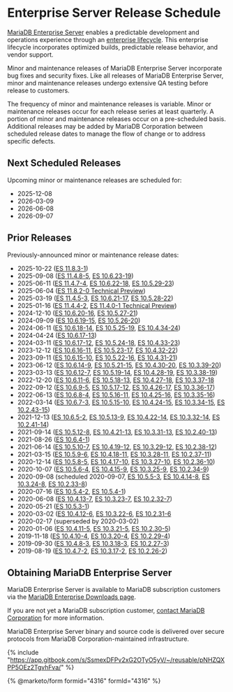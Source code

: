 # Enterprise Server Release Schedule

[MariaDB Enterprise Server](https://app.gitbook.com/o/diTpXxF5WsbHqTReoBsS/s/SsmexDFPv2xG2OTyO5yV/) enables a predictable development and operations experience through an [enterprise lifecycle](enterprise-server-lifecycle.md). This enterprise lifecycle incorporates optimized builds, predictable release behavior, and vendor support.

Minor and maintenance releases of MariaDB Enterprise Server incorporate bug fixes and security fixes. Like all releases of MariaDB Enterprise Server, minor and maintenance releases undergo extensive QA testing before release to customers.

The frequency of minor and maintenance releases is variable. Minor or maintenance releases occur for each release series at least quarterly. A portion of minor and maintenance releases occur on a pre-scheduled basis. Additional releases may be added by MariaDB Corporation between scheduled release dates to manage the flow of change or to address specific defects.

## Next Scheduled Releases

Upcoming minor or maintenance releases are scheduled for:

* 2025-12-08
* 2026-03-09
* 2026-06-08
* 2026-09-07

## Prior Releases

Previously-announced minor or maintenance release dates:

* 2025-10-22 ([ES 11.8.3-1](11.8/11.8.3-1.md))
* 2025-09-08 ([ES 11.4.8-5](11.4/11.4.8-5.md), [ES 10.6.23-19](10.6/10.6.23-19.md))
* 2025-06-11 ([ES 11.4.7-4](11.4/11.4.7-4.md), [ES 10.6.22-18](10.6/10.6.22-18.md), [ES 10.5.29-23](old-releases/10-5/release-notes-for-mariadb-enterprise-server-10.5.29-23.md))
* 2025-06-04 ([ES 11.8.2-0 Technical Preview](11.8/11.8.2-0.md))
* 2025-03-19 ([ES 11.4.5-3](11.4/11.4.5-3.md), [ES 10.6.21-17](10.6/10.6.21-17.md), [ES 10.5.28-22](old-releases/10-5/release-notes-for-mariadb-enterprise-server-10-5-28-22.md))
* 2025-01-16 ([ES 11.4.4-2](11.4/11.4.4-2.md), [ES 11.4.0-1 Technical Preview](11.4/11.4.0-1.md))
* 2024-12-10 ([ES 10.6.20-16](10.6/changelog-10.6.20-16.md), [ES 10.5.27-21](old-releases/10-5/release-notes-for-mariadb-enterprise-server-10-5-27-21.md))
* 2024-09-09 ([ES 10.6.19-15](10.6/10.6.19-15.md), [ES 10.5.26-20](old-releases/10-5/release-notes-for-mariadb-enterprise-server-10-5-26-20.md))
* 2024-06-11 ([ES 10.6.18-14](10.6/10.6.18-14.md), [ES 10.5.25-19](old-releases/10-5/release-notes-for-mariadb-enterprise-server-10-5-25-19.md), [ES 10.4.34-24](old-releases/10-4/release-notes-for-mariadb-enterprise-server-10-4-34-24.md))
* 2024-04-24 ([ES 10.6.17-13](10.6/10.6.17-13.md))
* 2024-03-11 ([ES 10.6.17-12](10.6/10.6.17-12.md), [ES 10.5.24-18](old-releases/10-5/release-notes-for-mariadb-enterprise-server-10-5-24-18.md), [ES 10.4.33-23](old-releases/10-4/release-notes-for-mariadb-enterprise-server-10-4-33-23.md))
* 2023-12-12 ([ES 10.6.16-11](10.6/10.6.16-11.md), [ES 10.5.23-17](old-releases/10-5/release-notes-for-mariadb-enterprise-server-10-5-23-17.md), [ES 10.4.32-22](old-releases/10-4/release-notes-for-mariadb-enterprise-server-10-4-32-22.md))
* 2023-09-11 ([ES 10.6.15-10](10.6/10.6.15-10.md), [ES 10.5.22-16](old-releases/10-5/release-notes-for-mariadb-enterprise-server-10-5-22-16.md), [ES 10.4.31-21](old-releases/10-4/release-notes-for-mariadb-enterprise-server-10-4-31-21.md))
* 2023-06-12 ([ES 10.6.14-9](10.6/10.6.14-9.md), [ES 10.5.21-15](old-releases/10-5/release-notes-for-mariadb-enterprise-server-10-5-21-15.md), [ES 10.4.30-20](old-releases/10-4/release-notes-for-mariadb-enterprise-server-10-4-30-20.md), [ES 10.3.39-20](old-releases/10-3/release-notes-for-mariadb-enterprise-server-10-3-39-20.md))
* 2023-03-13 ([ES 10.6.12-7](10.6/10.6.12-7.md), [ES 10.5.19-14](old-releases/10-5/release-notes-for-mariadb-enterprise-server-10-5-19-14.md), [ES 10.4.28-19](old-releases/10-4/release-notes-for-mariadb-enterprise-server-10-4-28-19.md), [ES 10.3.38-19](old-releases/10-3/release-notes-for-mariadb-enterprise-server-10-3-38-19.md))
* 2022-12-20 ([ES 10.6.11-6](10.6/10.6.11-6.md), [ES 10.5.18-13](old-releases/10-5/release-notes-for-mariadb-enterprise-server-10-5-18-13.md), [ES 10.4.27-18](old-releases/10-4/release-notes-for-mariadb-enterprise-server-10-4-27-18.md), [ES 10.3.37-18](old-releases/10-3/release-notes-for-mariadb-enterprise-server-10-3-37-18.md)
* 2022-09-12 ([ES 10.6.9-5](10.6/10.6.9-5.md), [ES 10.5.17-12](old-releases/10-5/release-notes-for-mariadb-enterprise-server-10-5-17-12.md), [ES 10.4.26-17](old-releases/10-4/release-notes-for-mariadb-enterprise-server-10-4-26-17.md), [ES 10.3.36-17](old-releases/10-3/release-notes-for-mariadb-enterprise-server-10-3-36-17.md))
* 2022-06-13 ([ES 10.6.8-4](10.6/10.6.8-4.md), [ES 10.5.16-11](old-releases/10-5/release-notes-for-mariadb-enterprise-server-10-5-16-11.md), [ES 10.4.25-16](old-releases/10-4/release-notes-for-mariadb-enterprise-server-10-4-25-16.md), [ES 10.3.35-16](old-releases/10-3/release-notes-for-mariadb-enterprise-server-10-3-35-16.md))
* 2022-03-14 ([ES 10.6.7-3](10.6/10.6.7-3.md), [ES 10.5.15-10](old-releases/10-5/release-notes-for-mariadb-enterprise-server-10-5-15-10.md), [ES 10.4.24-15](old-releases/10-4/release-notes-for-mariadb-enterprise-server-10-4-24-15.md), [ES 10.3.34-15](old-releases/10-3/release-notes-for-mariadb-enterprise-server-10-3-34-15.md), [ES 10.2.43-15](old-releases/10-2/release-notes-for-mariadb-enterprise-server-10-2-43-15.md))
* 2021-12-13 ([ES 10.6.5-2](10.6/10.6.5-2.md), [ES 10.5.13-9](old-releases/10-5/release-notes-for-mariadb-enterprise-server-10-5-13-9.md), [ES 10.4.22-14](old-releases/10-4/release-notes-for-mariadb-enterprise-server-10-4-22-14.md), [ES 10.3.32-14](old-releases/10-3/release-notes-for-mariadb-enterprise-server-10-3-32-14.md), [ES 10.2.41-14](old-releases/10-2/release-notes-for-mariadb-enterprise-server-10-2-41-14.md))
* 2021-09-14 ([ES 10.5.12-8](old-releases/10-5/release-notes-for-mariadb-enterprise-server-10-5-12-8.md), [ES 10.4.21-13](old-releases/10-4/release-notes-for-mariadb-enterprise-server-10-4-21-13.md), [ES 10.3.31-13](old-releases/10-3/release-notes-for-mariadb-enterprise-server-10-3-31-13.md), [ES 10.2.40-13](old-releases/10-2/release-notes-for-mariadb-enterprise-server-10-2-40-13.md))
* 2021-08-26 ([ES 10.6.4-1](10.6/10.6.4-1.md))
* 2021-06-14 ([ES 10.5.10-7](old-releases/10-5/release-notes-for-mariadb-enterprise-server-10-5-10-7.md), [ES 10.4.19-12](old-releases/10-4/release-notes-for-mariadb-enterprise-server-10-4-19-12.md), [ES 10.3.29-12](old-releases/10-3/release-notes-for-mariadb-enterprise-server-10-3-29-12.md), [ES 10.2.38-12](old-releases/10-2/release-notes-for-mariadb-enterprise-server-10-2-38-12.md))
* 2021-03-15 ([ES 10.5.9-6](old-releases/10-5/release-notes-for-mariadb-enterprise-server-10-5-9-6.md), [ES 10.4.18-11](old-releases/10-4/release-notes-for-mariadb-enterprise-server-10-4-18-11.md), [ES 10.3.28-11](old-releases/10-3/release-notes-for-mariadb-enterprise-server-10-3-28-11.md), [ES 10.2.37-11](old-releases/10-2/release-notes-for-mariadb-enterprise-server-10-2-37-11.md))
* 2020-12-14 ([ES 10.5.8-5](old-releases/10-5/release-notes-for-mariadb-enterprise-server-10-5-8-5.md), [ES 10.4.17-10](old-releases/10-4/release-notes-for-mariadb-enterprise-server-10-4-17-10.md), [ES 10.3.27-10](old-releases/10-3/release-notes-for-mariadb-enterprise-server-10-3-27-10.md), [ES 10.2.36-10](old-releases/10-2/release-notes-for-mariadb-enterprise-server-10-2-36-10.md))
* 2020-10-07 ([ES 10.5.6-4](old-releases/10-5/release-notes-for-mariadb-enterprise-server-10-5-6-4.md), [ES 10.4.15-9](old-releases/10-4/release-notes-for-mariadb-enterprise-server-10-4-15-9.md), [ES 10.3.25-9](old-releases/10-3/release-notes-for-mariadb-enterprise-server-10-3-25-9.md), [ES 10.2.34-9](old-releases/10-2/release-notes-for-mariadb-enterprise-server-10-2-34-9.md))
* 2020-09-08 (scheduled 2020-09-07, [ES 10.5.5-3](old-releases/10-5/release-notes-for-mariadb-enterprise-server-10-5-5-3.md), [ES 10.4.14-8](old-releases/10-4/release-notes-for-mariadb-enterprise-server-10-4-14-8.md), [ES 10.3.24-8](old-releases/10-3/release-notes-for-mariadb-enterprise-server-10-3-24-8.md), [ES 10.2.33-8](old-releases/10-2/release-notes-for-mariadb-enterprise-server-10-2-33-8.md))
* 2020-07-16 ([ES 10.5.4-2](old-releases/10-5/release-notes-for-mariadb-enterprise-server-10-5-4-2.md), [ES 10.5.4-1](old-releases/10-5/release-notes-for-mariadb-enterprise-server-10-5-4-1.md))
* 2020-06-08 ([ES 10.4.13-7](old-releases/10-4/release-notes-for-mariadb-enterprise-server-10-4-13-7.md), [ES 10.3.23-7](old-releases/10-3/release-notes-for-mariadb-enterprise-server-10-3-23-7.md), [ES 10.2.32-7](old-releases/10-2/release-notes-for-mariadb-enterprise-server-10-2-32-7.md))
* 2020-05-21 ([ES 10.5.3-1](old-releases/10-5/release-notes-for-mariadb-enterprise-server-10-5-3-1.md))
* 2020-03-02 ([ES 10.4.12-6](old-releases/10-4/release-notes-for-mariadb-enterprise-server-10-4-12-6.md), [ES 10.3.22-6](old-releases/10-3/release-notes-for-mariadb-enterprise-server-10-3-22-6.md), [ES 10.2.31-6](old-releases/10-2/release-notes-for-mariadb-enterprise-server-10-2-31-6.md)
* 2020-02-17 (superseded by 2020-03-02)
* 2020-01-06 ([ES 10.4.11-5](old-releases/10-4/release-notes-for-mariadb-enterprise-server-10-4-11-5.md), [ES 10.3.21-5](old-releases/10-3/release-notes-for-mariadb-enterprise-server-10-3-21-5.md), [ES 10.2.30-5](old-releases/10-2/release-notes-for-mariadb-enterprise-server-10-2-30-5.md))
* 2019-11-18 ([ES 10.4.10-4](old-releases/10-4/release-notes-for-mariadb-enterprise-server-10-4-10-4.md), [ES 10.3.20-4](old-releases/10-3/release-notes-for-mariadb-enterprise-server-10-3-20-4.md), [ES 10.2.29-4](old-releases/10-2/release-notes-for-mariadb-enterprise-server-10-2-29-4.md))
* 2019-09-30 ([ES 10.4.8-3](old-releases/10-4/release-notes-for-mariadb-enterprise-server-10-4-8-3.md), [ES 10.3.18-3](old-releases/10-3/release-notes-for-mariadb-enterprise-server-10-3-18-3.md), [ES 10.2.27-3](old-releases/10-2/release-notes-for-mariadb-enterprise-server-10-2-27-3.md))
* 2019-08-19 ([ES 10.4.7-2](old-releases/10-4/release-notes-for-mariadb-enterprise-server-10-4-7-2.md), [ES 10.3.17-2](old-releases/10-3/release-notes-for-mariadb-enterprise-server-10-3-17-2.md), [ES 10.2.26-2](old-releases/10-2/release-notes-for-mariadb-enterprise-server-10-2-26-2.md))

## Obtaining MariaDB Enterprise Server

MariaDB Enterprise Server is available to MariaDB subscription customers via the [MariaDB Enterprise Downloads page](https://mariadb.com/downloads/enterprise/).

If you are not yet a MariaDB subscription customer, [contact MariaDB Corporation](https://mariadb.com/contact/) for more information.

MariaDB Enterprise Server binary and source code is delivered over secure protocols from MariaDB Corporation-maintained infrastructure.

{% include "https://app.gitbook.com/s/SsmexDFPv2xG2OTyO5yV/~/reusable/pNHZQXPP5OEz2TgvhFva/" %}

{% @marketo/form formid="4316" formId="4316" %}

